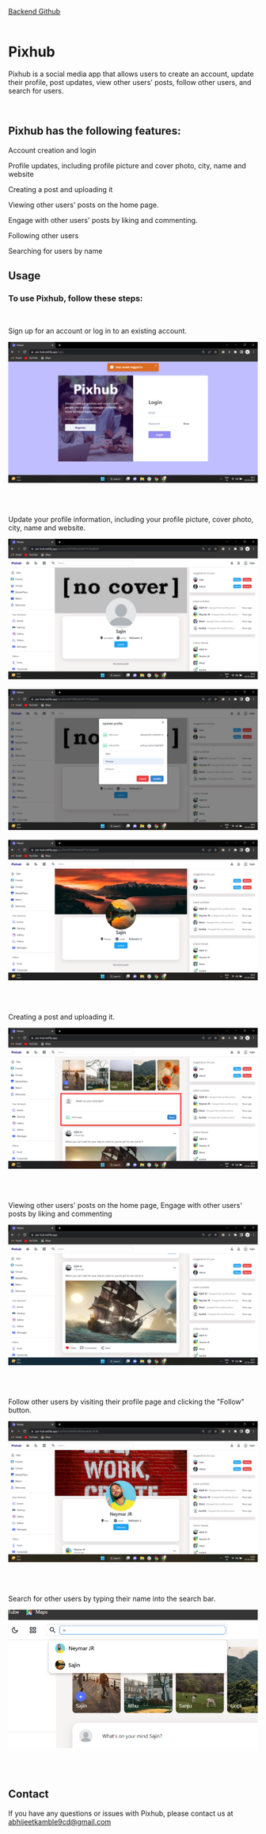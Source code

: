 <a href="https://github.com/RichieRich2020/KamXter_server">Backend Github</a>
</br>
</br>

# Pixhub

<p> Pixhub is a social media app that allows users to create an account, update their profile, post updates, view other users' posts, follow other users, and search for users. </p>

</br>

## Pixhub has the following features:

<p> Account creation and login </p>
<p> Profile updates, including profile picture and cover photo, city, name and website </p>
<p> Creating a post and uploading it </p>
<p> Viewing other users' posts on the home page. </p>
<p> Engage with other users' posts by liking and commenting. </p>
<p> Following other users </p>
<p> Searching for users by name </p>

## Usage

### To use Pixhub, follow these steps:

</br>
<p> Sign up for an account or log in to an existing account. </p>
<img src="./images/login.png" />

</br></br>

<p> Update your profile information, including your profile picture, cover photo, city, name and website. </p>
<img src="./images/profile.png" />
</br></br>
<img src="./images/update-profile.png" />
</br></br>
<img src="./images/updated-profile.png" />

</br></br>

<p> Creating a post and uploading it. </p>
<img src="./images/home.png" />

</br></br>

<p> Viewing other users' posts on the home page, Engage with other users' posts by liking and commenting </p>
<img src="./images/posts.png" />

</br></br>

<p> Follow other users by visiting their profile page and clicking the "Follow" button. </p>
<img src="./images/user-profile.png" />

</br></br>

<p> Search for other users by typing their name into the search bar. </p>
<img src="./images/search.png" />

</br></br>

## Contact

If you have any questions or issues with Pixhub, please contact us at abhijeetkamble9cd@gmail.com
